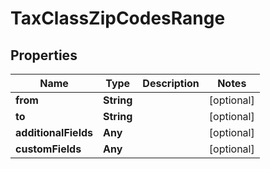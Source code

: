 

# TaxClassZipCodesRange


## Properties

Name | Type | Description | Notes
------------ | ------------- | ------------- | -------------
**from** | **String** |  |  [optional]
**to** | **String** |  |  [optional]
**additionalFields** | **Any** |  |  [optional]
**customFields** | **Any** |  |  [optional]




